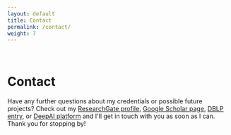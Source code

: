```yaml
---
layout: default
title: Contact
permalink: /contact/
weight: 7
---
```


&nbsp;

# **Contact**

Have any further questions about my credentials or possible future projects? Check out my <a target='_blank' rel='noopener noreferrer' href="https://www.researchgate.net/profile/Alex_Morehead" >ResearchGate profile</a>, <a target='_blank' rel='noopener noreferrer' href="https://scholar.google.com/citations?user=IYHJU5EAAAAJ">Google Scholar page</a>, <a target='_blank' rel='noopener noreferrer' href="https://dblp.uni-trier.de/pid/259/6116.html">DBLP entry</a>, or <a target='_blank' rel='noopener noreferrer' href="https://deepai.org/profile/alexmorehead">DeepAI platform</a> and I'll get in touch with you as soon as I can. Thank you for stopping by!  
